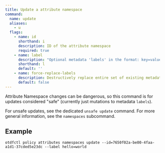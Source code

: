 ```yaml
---
title: Update a attribute namespace
command:
  name: update
  aliases:
    - u
  flags:
    - name: id
      shorthand: i
      description: ID of the attribute namespace
      required: true
    - name: label
      description: "Optional metadata 'labels' in the format: key=value"
      shorthand: l
      default: ''
    - name: force-replace-labels
      description: Destructively replace entire set of existing metadata 'labels' with any provided to this command
      default: false
---
```


Attribute Namespace changes can be dangerous, so this command is for updates considered "safe" (currently just mutations to metadata `labels`).

For unsafe updates, see the dedicated `unsafe update` command. For more general information, see the `namespaces` subcommand.

## Example

```shell
otdfctl policy attributes namespaces update --id=7650f02a-be00-4faa-a1d1-37cded5e23dc --label hello=world
```
